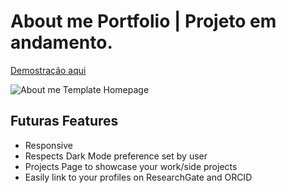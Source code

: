 # About me Portfolio | Projeto em andamento.

[Demostração aqui](https://vittz1.github.io/Portfolio/)

![About me Template Homepage](https://i.imgur.com/l949Vki.png)

## Futuras Features
- Responsive
- Respects Dark Mode preference set by user
- Projects Page to showcase your work/side projects
- Easily link to your profiles on ResearchGate and ORCID
